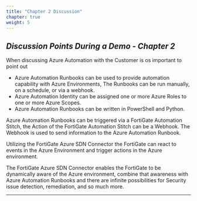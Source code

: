 ```yaml
---
title: "Chapter 2 Discussion"
chapter: true
weight: 5
---
```


## ***Discussion Points During a Demo - Chapter 2***

When discussing Azure Automation with the Customer is os important to point out

* Azure Automation Runbooks can be used to provide automation capability with Azure Environments, The Runbooks can be run manually, on a schedule, or via a webhook.
* Azure Automation Identity can be assigned one or more Azure Roles to one or more Azure Scopes.
* Azure Automation Runbooks can be written in PowerShell and Python.

Azure Automation Runbooks can be triggered via a FortiGate Automation Stitch, the Action of the FortiGate Automation Stitch can be a Webhook. The Webhook is used to send information to the Azure Automation Runbook.

Utilizing the FortiGate Azure SDN Connector the FortiGate can react to events in the Azure Environment and trigger actions in the Azure environment.

The FortiGate Azure SDN Connector enables the FortiGate to be dynamically aware of the Azure environment, combine that awareness with Azure Automation Runbooks and there are infinite possibilities for Security issue detection, remediation, and so much more.

***
